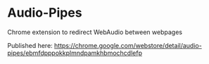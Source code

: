 # Audio-Pipes
Chrome extension to redirect WebAudio between webpages

Published here: https://chrome.google.com/webstore/detail/audio-pipes/ebmfdpppokkplmndpamkhbmochcdlefp
